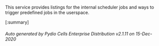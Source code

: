 






This service provides listings for the internal scheduler jobs and ways to trigger predefined jobs in the userspace.

[:summary]

###### Auto generated by Pydio Cells Enterprise Distribution v2.1.11 on 15-Dec-2020
